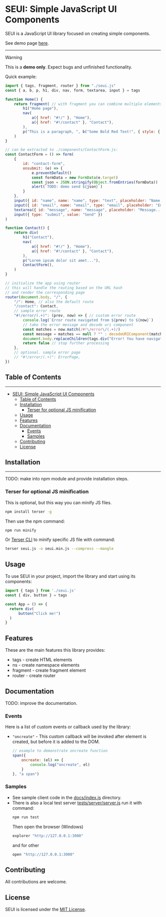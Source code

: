 # SEUI: Simple JavaScript UI Components

SEUI is a JavaScript UI library focused on creating simple components.

See demo page [here](https://sehrentos.github.io/seui/).

---

> [!WARNING]
> This is a **demo only**. Expect bugs and unfinished functionality.

Quick example:
```javascript
import { tags, fragment, router } from "./seui.js"
const { a, b, p, h1, div, nav, form, textarea, input } = tags

function Home() {
	return fragment( // with fragment you can combine multiple elements without rendering extra div
		h1("Home page"),
		nav(
			a({ href: "#!/" }, "Home"),
			a({ href: "#!/contact" }, "Contact"),
		),
		p("This is a paragraph, ", b("Some Bold Red Text!", { style: { color: "red" } }))
	)
}

// can be extracted to ./components/ContactForm.js:
const ContactForm = () => form(
	{
		id: "contact-form",
		onsubmit: (e) => {
			e.preventDefault()
			const formData = new FormData(e.target)
			const json = JSON.stringify(Object.fromEntries(formData))
			alert(`TODO: demo send ${json}`)
		}
	},
	input({ id: "name", name: "name", type: "text", placeholder: "Name...", required: "required", oninput: (e) => console.log(e.type, e.target.value) }),
	input({ id: "email", name: "email", type: "email", placeholder: "Email...", required: "required", oninput: (e) => console.log(e.type, e.target.value) }),
	textarea({ id: "message", name: "message", placeholder: "Message...", required: "required", oninput: (e) => console.log(e.type, e.target.value) }),
	input({ type: "submit", value: "Send" })
)

function Contact() {
	return div(
		h1("Contact"),
		nav(
			a({ href: "#!/" }, "Home"),
			a({ href: "#!/contact" }, "Contact"),
		),
		p("Lorem ipsum dolor sit amet..."),
		ContactForm(),
	)
}

// initialize the app using router
// this will handle the routing based on the URL hash
// and render the corresponding page
router(document.body, "/", {
	"/": Home, // also the default route
	"/contact": Contact,
	// sample error route
	"#!/error/(.+)": (prev, now) => { // custom error route
		console.log(`Error route navigated from ${prev} to ${now}`)
		// take the error message and decode uri component
		const matches = now.match(/#!\/error\/(.+)/)
		const message = matches == null ? "" : decodeURIComponent(matches[1])
		document.body.replaceChildren(tags.div("Error! You have navigated to the error page."), tags.pre(message))
		return false // stop further processing
	},
	// optional. sample error page
	// "#!/error/(.+)": ErrorPage,
})
```

## Table of Contents
-----------------

- [SEUI: Simple JavaScript UI Components](#seui-simple-javascript-ui-components)
	- [Table of Contents](#table-of-contents)
	- [Installation](#installation)
		- [Terser for optional JS minification](#terser-for-optional-js-minification)
	- [Usage](#usage)
	- [Features](#features)
	- [Documentation](#documentation)
		- [Events](#events)
		- [Samples](#samples)
	- [Contributing](#contributing)
	- [License](#license)

## Installation
---------------
TODO: make into npm module and provide installation steps.

### Terser for optional JS minification
This is optional, but this way you can minify JS files.
```bash
npm install terser -g
```
Then use the npm command:
```bash
npm run minify
```
Or [Terser CLI](https://www.npmjs.com/package/terser#command-line-usage) to minify specific JS file with command:
```bash
terser seui.js -o seui.min.js --compress --mangle
```

## Usage
To use SEUI in your project, import the library and start using its components:

```javascript
import { tags } from './seui.js'
const { div, button } = tags

const App = () => {
  return div(
      button("Click me!")
  )
}
```

## Features
These are the main features this library provides:
 - tags - create HTML elements
 - ns - create namespace elements
 - fragment - create fragment element
 - router - create router

## Documentation
TODO: improve the documentation.

### Events
Here is a list of custom events or callback used by the library:
 - `"oncreate"` - This custom callback will be invoked after element is created, but before it is added to the DOM.
	```javascript
	// example to demonstrate oncreate function
	span({
		oncreate: (el) => {
			console.log("oncreate", el)
		}
	}, "a span")
	```

### Samples
 - See sample client code in the [docs/index.js](docs/index.js) directory.
 - There is also a local test server [tests/server/server.js](tests/server/server.js) run it with command:
	```bash
	npm run test
	```
	Then open the browser (Windows)
	```bash
	explorer "http://127.0.0.1:3000"
	```
	and for other
	```bash
	open "http://127.0.0.1:3000"
	```

## Contributing
All contributions are welcome.

## License
SEUI is licensed under the [MIT License](LICENSE).
